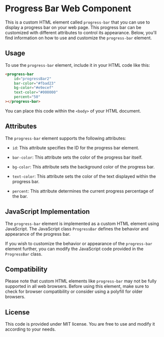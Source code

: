 # Progress Bar Web Component

This is a custom HTML element called `progress-bar` that you can use to display a progress bar on your web page. This progress bar can be customized with different attributes to control its appearance. Below, you'll find information on how to use and customize the `progress-bar` element.

## Usage

To use the `progress-bar` element, include it in your HTML code like this:

```html
<progress-bar
    id="progressBar2"
    bar-color="#fbad23"
    bg-color="#e9ecef"
    text-color="#000000"
    percent="50"
></progress-bar>
```

You can place this code within the `<body>` of your HTML document.

## Attributes

The `progress-bar` element supports the following attributes:

- `id`: This attribute specifies the ID for the progress bar element.

- `bar-color`: This attribute sets the color of the progress bar itself.

- `bg-color`: This attribute sets the background color of the progress bar.

- `text-color`: This attribute sets the color of the text displayed within the progress bar.

- `percent`: This attribute determines the current progress percentage of the bar.


## JavaScript Implementation

The `progress-bar` element is implemented as a custom HTML element using JavaScript. The JavaScript class `ProgressBar` defines the behavior and appearance of the progress bar.

If you wish to customize the behavior or appearance of the `progress-bar` element further, you can modify the JavaScript code provided in the `ProgressBar` class.

## Compatibility

Please note that custom HTML elements like `progress-bar` may not be fully supported in all web browsers. Before using this element, make sure to check for browser compatibility or consider using a polyfill for older browsers.

## License

This code is provided under MIT license. You are free to use and modify it according to your needs.